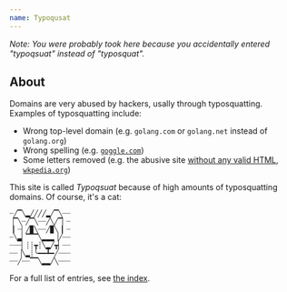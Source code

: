 ```yaml
---
name: Typoqusat
---
```

*Note: You were probably took here because you accidentally entered "typoqsuat" instead of "typosquat".*
## About
Domains are very abused by hackers, usally through typosquatting. Examples of typosquatting include:
* Wrong top-level domain (e.g. `golang.com` or `golang.net` instead of `golang.org`)
* Wrong spelling (e.g. [`goggle.com`](typo/goggle-typo))
* Some letters removed (e.g. the abusive site [without any valid HTML](w3validatorlink), [`wkpedia.org`](typo/wkpedia))

This site is called *Typoqsuat* because of high amounts of typosquatting domains. Of course, it's a cat:
```
┈╱▔╲▂╱╱╱╱▂╱▔╲┈┈
▕▔╲┈╱▔╲┈┈╱╲╱▔▏┈
▕▏┈▏╱▉╲┈┈╱▉╲▕▏┈
┈╲▃▏▔▔▔╲▂▂▂▕╱┈┈
┈┈┈▏┊┊┳┊╲▂╱┳▏┈┈
┈┈▕╲▂┊╰━━┻━╱┈┈┈
┈┈╱┈┈▔▔╲▂▂╱╲┈┈┈
```

For a full list of entries, see [the index](map.html).
